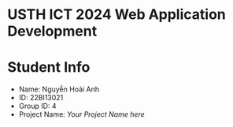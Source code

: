 USTH ICT 2024 Web Application Development
=====================================================

Student Info
=======================

* Name: Nguyễn Hoài Anh
* ID: 22BI13021
* Group ID: 4
* Project Name: *Your Project Name here*
